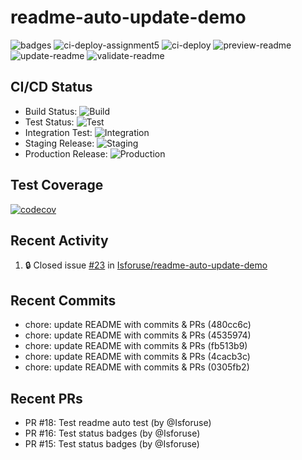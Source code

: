 # readme-auto-update-demo
<!--START_SECTION:badges-->
![badges](https://github.com/Isforuse/readme-auto-update-demo/actions/workflows/badges.yml/badge.svg)
![ci-deploy-assignment5](https://github.com/Isforuse/readme-auto-update-demo/actions/workflows/ci-deploy-assignment5.yml/badge.svg)
![ci-deploy](https://github.com/Isforuse/readme-auto-update-demo/actions/workflows/ci-deploy.yml/badge.svg)
![preview-readme](https://github.com/Isforuse/readme-auto-update-demo/actions/workflows/preview-readme.yml/badge.svg)
![update-readme](https://github.com/Isforuse/readme-auto-update-demo/actions/workflows/update-readme.yml/badge.svg)
![validate-readme](https://github.com/Isforuse/readme-auto-update-demo/actions/workflows/validate-readme.yml/badge.svg)
<!--END_SECTION:badges-->

## CI/CD Status

- Build Status: ![Build](https://img.shields.io/endpoint?url=https://raw.githubusercontent.com/Isforuse/readme-auto-update-demo/gh-pages/build.json)
- Test Status: ![Test](https://img.shields.io/endpoint?url=https://raw.githubusercontent.com/Isforuse/readme-auto-update-demo/gh-pages/test.json)
- Integration Test: ![Integration](https://img.shields.io/endpoint?url=https://raw.githubusercontent.com/Isforuse/readme-auto-update-demo/gh-pages/integration.json)
- Staging Release: ![Staging](https://img.shields.io/endpoint?url=https://raw.githubusercontent.com/Isforuse/readme-auto-update-demo/gh-pages/staging.json)
- Production Release: ![Production](https://img.shields.io/endpoint?url=https://raw.githubusercontent.com/Isforuse/readme-auto-update-demo/gh-pages/production.json)






## Test Coverage
[![codecov](https://codecov.io/github/Isforuse/readme-auto-update-demo/graph/badge.svg?token=RWDRPSSEMU)](https://codecov.io/github/Isforuse/readme-auto-update-demo)

## Recent Activity
<!--START_SECTION:activity-->
1. 🔒 Closed issue [#23](https://github.com/Isforuse/readme-auto-update-demo/issues/23) in [Isforuse/readme-auto-update-demo](https://github.com/Isforuse/readme-auto-update-demo)
<!--END_SECTION:activity-->

## Recent Commits
<!--START_SECTION:commits-->
- chore: update README with commits & PRs (480cc6c)
- chore: update README with commits & PRs (4535974)
- chore: update README with commits & PRs (fb513b9)
- chore: update README with commits & PRs (4cacb3c)
- chore: update README with commits & PRs (0305fb2)
<!--END_SECTION:commits-->

## Recent PRs
<!--START_SECTION:prs-->
- PR #18: Test readme auto test (by @Isforuse)
- PR #16: Test status badges (by @Isforuse)
- PR #15: Test status badges (by @Isforuse)
<!--END_SECTION:prs-->
